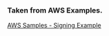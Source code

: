 ### Taken from AWS Examples. 
[AWS Samples - Signing Example](https://github.com/aws-samples/sigv4a-signing-examples/tree/main/python)
